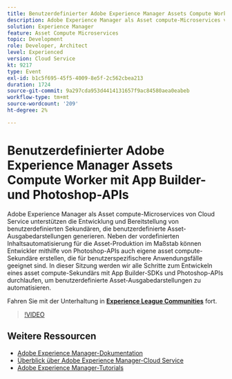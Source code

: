 ```yaml
---
title: Benutzerdefinierter Adobe Experience Manager Assets Compute Worker mit App Builder- und Photoshop-APIs
description: Adobe Experience Manager als Asset compute-Microservices von Cloud Service unterstützen die Entwicklung und Bereitstellung von benutzerdefinierten Sekundären, die benutzerdefinierte Asset-Ausgabedarstellungen generieren. Neben der vordefinierten Inhaltsautomatisierung für die Asset-Produktion im Maßstab können Entwickler mithilfe von Photoshop-APIs auch eigene asset compute-Sekundäre erstellen, die für benutzerspezifischere Anwendungsfälle geeignet sind. In dieser Sitzung werden wir alle Schritte zum Entwickeln eines asset compute-Sekundärs mit App Builder-SDKs und Photoshop-APIs durchlaufen, um benutzerdefinierte Asset-Ausgabedarstellungen zu automatisieren.
solution: Experience Manager
feature: Asset Compute Microservices
topic: Development
role: Developer, Architect
level: Experienced
version: Cloud Service
kt: 9217
type: Event
exl-id: b1c5f695-45f5-4009-8e5f-2c562cbea213
duration: 1724
source-git-commit: 9a297cda953d4414131657f9ac84580aea0eabeb
workflow-type: tm+mt
source-wordcount: '209'
ht-degree: 2%

---
```


# Benutzerdefinierter Adobe Experience Manager Assets Compute Worker mit App Builder- und Photoshop-APIs

Adobe Experience Manager als Asset compute-Microservices von Cloud Service unterstützen die Entwicklung und Bereitstellung von benutzerdefinierten Sekundären, die benutzerdefinierte Asset-Ausgabedarstellungen generieren. Neben der vordefinierten Inhaltsautomatisierung für die Asset-Produktion im Maßstab können Entwickler mithilfe von Photoshop-APIs auch eigene asset compute-Sekundäre erstellen, die für benutzerspezifischere Anwendungsfälle geeignet sind. In dieser Sitzung werden wir alle Schritte zum Entwickeln eines asset compute-Sekundärs mit App Builder-SDKs und Photoshop-APIs durchlaufen, um benutzerdefinierte Asset-Ausgabedarstellungen zu automatisieren.

Fahren Sie mit der Unterhaltung in **[Experience League Communities](https://adobe.ly/3F6f5sG)** fort.

>[!VIDEO](https://video.tv.adobe.com/v/337769/?quality=12&learn=on&hidetitle=true)

## Weitere Ressourcen

- [Adobe Experience Manager-Dokumentation](https://experienceleague.adobe.com/docs/experience-manager-cloud-service.html)
- [Überblick über Adobe Experience Manager-Cloud Service](https://experienceleague.adobe.com/docs/experience-manager-cloud-service/overview/home.html)
- [Adobe Experience Manager-Tutorials](https://experienceleague.adobe.com/docs/experience-manager-tutorials.html)
